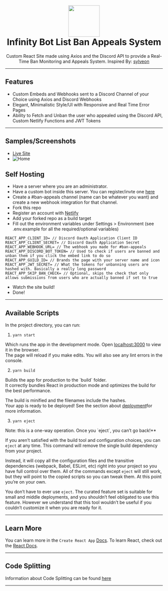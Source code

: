 <h1 align='center'>
  <img src="https://cdn.infinitybots.xyz/images/png/Infinity5.png" height='100px' width='100px' />
  <br> 
  Infinity Bot List Ban Appeals System </h1>
<p align="center">
 Custom React Site made using Axios and the Discord API to provide a Real-Time Ban Monitoring and Appeals System. Inspired By: <a href="https://github.com/sylveon/discord-ban-appeals">sylveon</a>
</p>

<hr>

<h2>Features</h2>

- Custom Embeds and Webhooks sent to a Discord Channel of your Choice using Axios and Discord Webhooks
- Elegant, Minimalistic Style/UI with Responsive and Real Time Error Pages
- Ability to Fetch and Unban the user who appealed using the Discord API, Custom Netlify Functions and JWT Tokens

<hr>

<h2>Samples/Screenshots</h2>

- [Live Site](https://appeals.botlist.site)
- ![Home](https://img.toxicdev.me/ad4bf1.png)

<h2>Self Hosting</h2>

- Have a server where you are an administrator.
- Have a custom bot inside this server. You can register/invte one [here](https://discord.com/login?redirect_to=%2Fdevelopers%2Fapplications)
- Create a #ban-appeals channel (name can be whatever you want) and create a new webhook integration for that channel.
- Fork this repo
- Register an account with [Netlify](https://www.netlify.com/)
- Add your forked repo as a build target
- Fill out the environment variables under Settings > Environment (see .env.example for all the required/optional variables)
```
REACT_APP_CLIENT_ID= // Discord Oauth Application Client ID
REACT_APP_CLIENT_SECRET= // Discord Oauth Application Secret
REACT_APP_WEBHOOK_URL= // The webhook you made for #ban-appeals
REACT_APP_DISCORD_BOT_TOKEN= // Used to check if users are banned and unban them if you click the embed link to do so
REACT_APP_GUILD_ID= // Brands the page with your server name and icon
REACT_APP_JWT_SECRET= // What the tokens for unbanning users are hashed with. Basically a really long password
REACT_APP_SKIP_BAN_CHECK= // Optional, skips the check that only allows submissions from users who are actually banned if set to true
```
- Watch the site build!
- Done!


<hr>

<h2>Available Scripts</h2>
<p>In the project directory, you can <bold>run:</bold></p>

1. `yarn start` 

<p>Which runs the app in the development mode. Open <a href="http://localhost:3000">localhost:3000</a> to view it in the browser.
<br />
The page will reload if you make edits. You will also see any lint errors in the console.</p>

2. `yarn build`

<p>Builds the app for production to the `build` folder.<br />
It correctly bundles React in production mode and optimizes the build for the best performance.

The build is minified and the filenames include the hashes.<br />
Your app is ready to be deployed! See the section about <a href="https://facebook.github.io/create-react-app/docs/deployment">deployment</a>for more information.</p>

3. `yarn eject`

<p>Note: this is a one-way operation. Once you `eject`, you can’t go back!**

If you aren’t satisfied with the build tool and configuration choices, you can `eject` at any time. This command will remove the single build dependency from your project.

Instead, it will copy all the configuration files and the transitive dependencies (webpack, Babel, ESLint, etc) right into your project so you have full control over them. All of the commands except `eject` will still work, but they will point to the copied scripts so you can tweak them. At this point you’re on your own.

You don’t have to ever use `eject`. The curated feature set is suitable for small and middle deployments, and you shouldn’t feel obligated to use this feature. However we understand that this tool wouldn’t be useful if you couldn’t customize it when you are ready for it.</p>
  
<hr>

<h2>Learn More</h2>
<p>You can learn more in the <code>Create React App</code> <a href="https://facebook.github.io/create-react-app/docs/getting-started">Docs</a>.
To learn React, check out the <a href="https://reactjs.org/">React Docs</a>.</p>

<hr>

<h2>Code Splitting</h2>
<p>Information about Code Splitting can be found <a href="https://facebook.github.io/create-react-app/docs/code-splitting">here</a></p>

<hr>
